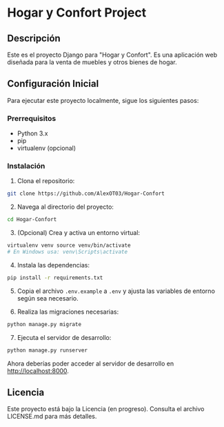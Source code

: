 # Hogar y Confort Project

## Descripción
Este es el proyecto Django para "Hogar y Confort". Es una aplicación web diseñada para la venta de muebles y otros bienes de hogar.

## Configuración Inicial

Para ejecutar este proyecto localmente, sigue los siguientes pasos:

### Prerrequisitos
- Python 3.x
- pip
- virtualenv (opcional)

### Instalación

1. Clona el repositorio:

```bash
git clone https://github.com/AlexOT03/Hogar-Confort
```


2. Navega al directorio del proyecto:

```bash
cd Hogar-Confort
```


3. (Opcional) Crea y activa un entorno virtual:

```bash
virtualenv venv source venv/bin/activate 
# En Windows usa: venv\Scripts\activate
```


4. Instala las dependencias:

```bash
pip install -r requirements.txt
```


5. Copia el archivo `.env.example` a `.env` y ajusta las variables de entorno según sea necesario.

6. Realiza las migraciones necesarias:

```bash
python manage.py migrate
```


7. Ejecuta el servidor de desarrollo:

```bash
python manage.py runserver
```


Ahora deberías poder acceder al servidor de desarrollo en [http://localhost:8000](http://localhost:8000).

## Licencia

Este proyecto está bajo la Licencia (en progreso). Consulta el archivo LICENSE.md para más detalles.
